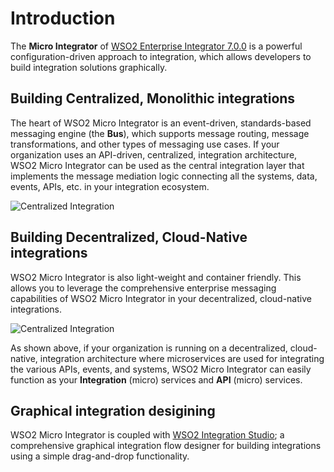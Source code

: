 # Introduction

The **Micro Integrator** of [WSO2 Enterprise Integrator 7.0.0](https://ei.docs.wso2.com/en/latest/) is a powerful configuration-driven approach to integration, which allows developers to build integration solutions graphically.

## Building Centralized, Monolithic integrations

The heart of WSO2 Micro Integrator is an event-driven, standards-based messaging engine (the **Bus**), which supports message routing, message transformations, and other types of messaging use cases. If your organization uses an API-driven, centralized, integration architecture, WSO2 Micro Integrator can be used as the central integration layer that implements the message mediation logic connecting all the systems, data, events, APIs, etc. in your integration ecosystem.

![Centralized Integration](../assets/img/intro/centralized-integration.png)

## Building Decentralized, Cloud-Native integrations

WSO2 Micro Integrator is also light-weight and container friendly. This allows you to leverage the comprehensive enterprise messaging capabilities of WSO2 Micro Integrator in your decentralized, cloud-native integrations. 

![Centralized Integration](../assets/img/intro/cloud-native-microservices.png)

As shown above, if your organization is running on a decentralized, cloud-native, integration architecture where microservices are used for integrating the various APIs, events, and systems, WSO2 Micro Integrator can easily function as your **Integration** (micro) services and **API** (micro) services.

## Graphical integration desigining

WSO2 Micro Integrator is coupled with [WSO2 Integration Studio](../../develop/WSO2-Integration-Studio); a comprehensive graphical integration flow designer for building integrations using a simple drag-and-drop functionality.
